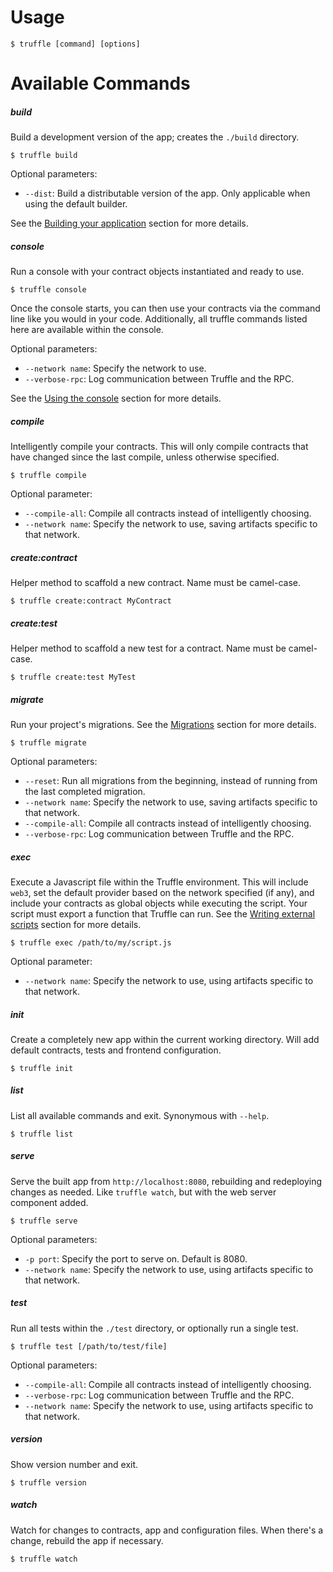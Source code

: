 # Usage

```none
$ truffle [command] [options]
```

# Available Commands

##### build

Build a development version of the app; creates the `./build` directory.

```none
$ truffle build
```

Optional parameters:

* `--dist`: Build a distributable version of the app. Only applicable when using the default builder.

See the [Building your application](/getting_started/build) section for more details.

##### console

Run a console with your contract objects instantiated and ready to use.

```none
$ truffle console
```

Once the console starts, you can then use your contracts via the command line like you would in your code. Additionally, all truffle commands listed here are available within the console.

Optional parameters:

* `--network name`: Specify the network to use.
* `--verbose-rpc`: Log communication between Truffle and the RPC.

See the [Using the console](/getting_started/console) section for more details.

##### compile

Intelligently compile your contracts. This will only compile contracts that have changed since the last compile, unless otherwise specified.

```none
$ truffle compile
```

Optional parameter:

* `--compile-all`: Compile all contracts instead of intelligently choosing.
* `--network name`: Specify the network to use, saving artifacts specific to that network.

##### create:contract

Helper method to scaffold a new contract. Name must be camel-case.

```none
$ truffle create:contract MyContract
```

##### create:test

Helper method to scaffold a new test for a contract. Name must be camel-case.

```none
$ truffle create:test MyTest
```

##### migrate

Run your project's migrations. See the [Migrations](/getting_started/migrations) section for more details.

```none
$ truffle migrate
```

Optional parameters:

* `--reset`: Run all migrations from the beginning, instead of running from the last completed migration.
* `--network name`: Specify the network to use, saving artifacts specific to that network.
* `--compile-all`: Compile all contracts instead of intelligently choosing.
* `--verbose-rpc`: Log communication between Truffle and the RPC.

##### exec

Execute a Javascript file within the Truffle environment. This will include `web3`, set the default provider based on the network specified (if any), and include your contracts as global objects while executing the script. Your script must export a function that Truffle can run. See the [Writing external scripts](/getting_started/scripts) section for more details.

```none
$ truffle exec /path/to/my/script.js
```

Optional parameter:

* `--network name`: Specify the network to use, using artifacts specific to that network.

##### init

Create a completely new app within the current working directory. Will add default contracts, tests and frontend configuration.

```none
$ truffle init
```

##### list

List all available commands and exit. Synonymous with `--help`.

```none
$ truffle list
```

##### serve

Serve the built app from `http://localhost:8080`, rebuilding and redeploying changes as needed. Like `truffle watch`, but with the web server component added.

```none
$ truffle serve
```

Optional parameters:

* `-p port`: Specify the port to serve on. Default is 8080.
* `--network name`: Specify the network to use, using artifacts specific to that network.

##### test

Run all tests within the `./test` directory, or optionally run a single test.

```none
$ truffle test [/path/to/test/file]
```

Optional parameters:

* `--compile-all`: Compile all contracts instead of intelligently choosing.
* `--verbose-rpc`: Log communication between Truffle and the RPC.
* `--network name`: Specify the network to use, using artifacts specific to that network.

##### version

Show version number and exit.

```none
$ truffle version
```

##### watch

Watch for changes to contracts, app and configuration files. When there's a change, rebuild the app if necessary.

```none
$ truffle watch
```
